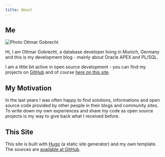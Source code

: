 ```yaml
---
title: About
---
```


## Me

<img src="/assets/images/avatar.jpg" alt="Photo Ottmar Gobrecht" title="Ottmar Gobrecht" class="left avatar"/>

Hi, I am Ottmar Gobrecht, a database developer living in Munich, Germany and this is my development blog - mainly about Oracle APEX and PL/SQL.

I am a little bit active in open source development - you can find my projects on [GitHub][gh] and of course [here on this site][pro].

<span class="clear"></span>


## My Motivation

In the last years I was often happy to find solutions, informations and open source code provided by other people in their blogs and community sites. To write down my own experiences and share my code as open source projects is my way to give back what I received before.


## This Site

This site is built with [Hugo][hugo] (a static site generator) and my own template. The sources are [available at GitHub][ghp].


[gh]: https://github.com/ogobrecht/
[ghp]: https://github.com/ogobrecht/ogobrecht.com
[hugo]: https://gohugo.io/
[pro]: /tags/project/
